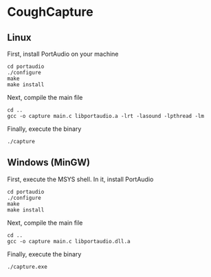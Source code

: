 # CoughCapture

## Linux
First, install PortAudio on your machine
```
cd portaudio
./configure
make
make install
```
Next, compile the main file 
```
cd ..
gcc -o capture main.c libportaudio.a -lrt -lasound -lpthread -lm
```
Finally, execute the binary
```
./capture
```

## Windows (MinGW)
First, execute the MSYS shell. In it, install PortAudio
```
cd portaudio
./configure
make
make install
```
Next, compile the main file
```
cd ..
gcc -o capture main.c libportaudio.dll.a
```
Finally, execute the binary
```
./capture.exe
```
